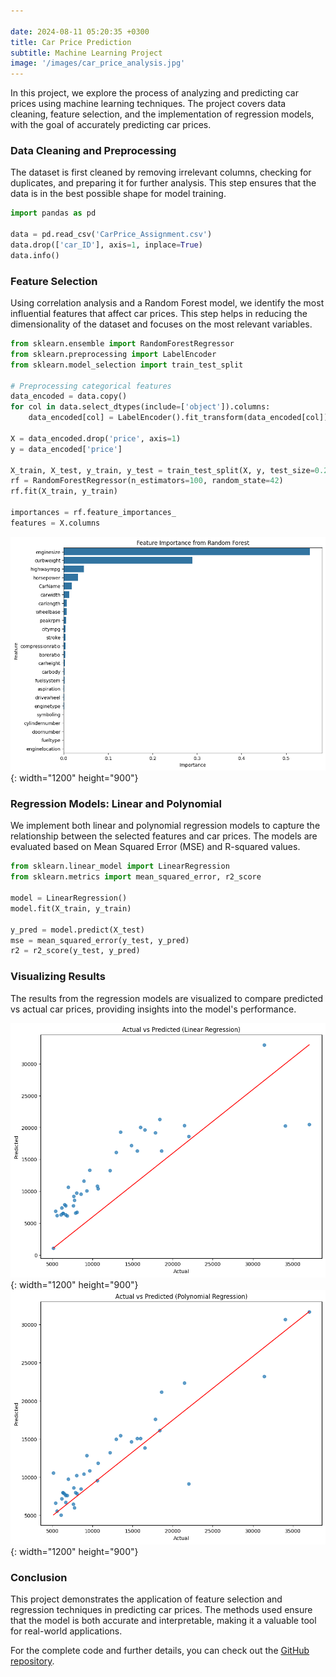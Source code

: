 ```yaml
---

date: 2024-08-11 05:20:35 +0300  
title: Car Price Prediction  
subtitle: Machine Learning Project  
image: '/images/car_price_analysis.jpg'  
---
```

In this project, we explore the process of analyzing and predicting car prices using machine learning techniques. The project covers data cleaning, feature selection, and the implementation of regression models, with the goal of accurately predicting car prices.

<!-- ![Correlation Matrix](/images/correlation_matrix.png){: width="1200" height="900"} -->

### Data Cleaning and Preprocessing

The dataset is first cleaned by removing irrelevant columns, checking for duplicates, and preparing it for further analysis. This step ensures that the data is in the best possible shape for model training.

```python
import pandas as pd

data = pd.read_csv('CarPrice_Assignment.csv')
data.drop(['car_ID'], axis=1, inplace=True)
data.info()
```

### Feature Selection

Using correlation analysis and a Random Forest model, we identify the most influential features that affect car prices. This step helps in reducing the dimensionality of the dataset and focuses on the most relevant variables.

```python
from sklearn.ensemble import RandomForestRegressor
from sklearn.preprocessing import LabelEncoder
from sklearn.model_selection import train_test_split

# Preprocessing categorical features
data_encoded = data.copy()
for col in data.select_dtypes(include=['object']).columns:
    data_encoded[col] = LabelEncoder().fit_transform(data_encoded[col])

X = data_encoded.drop('price', axis=1)
y = data_encoded['price']

X_train, X_test, y_train, y_test = train_test_split(X, y, test_size=0.2, random_state=42)
rf = RandomForestRegressor(n_estimators=100, random_state=42)
rf.fit(X_train, y_train)

importances = rf.feature_importances_
features = X.columns
```

![Feature Importance](/images/feature_importance.png){: width="1200" height="900"}

### Regression Models: Linear and Polynomial

We implement both linear and polynomial regression models to capture the relationship between the selected features and car prices. The models are evaluated based on Mean Squared Error (MSE) and R-squared values.

```python
from sklearn.linear_model import LinearRegression
from sklearn.metrics import mean_squared_error, r2_score

model = LinearRegression()
model.fit(X_train, y_train)

y_pred = model.predict(X_test)
mse = mean_squared_error(y_test, y_pred)
r2 = r2_score(y_test, y_pred)
```

### Visualizing Results

The results from the regression models are visualized to compare predicted vs actual car prices, providing insights into the model's performance.

![Actual vs Predicted](/images/actual_vs_predicted_lr.png){: width="1200" height="900"}
![Actual vs Predicted](/images/actual_vs_predicted_pr.png){: width="1200" height="900"}

### Conclusion

This project demonstrates the application of feature selection and regression techniques in predicting car prices. The methods used ensure that the model is both accurate and interpretable, making it a valuable tool for real-world applications.

For the complete code and further details, you can check out the [GitHub repository](https://github.com/Youssef-KhaledMo/Car-Price-Prediction).